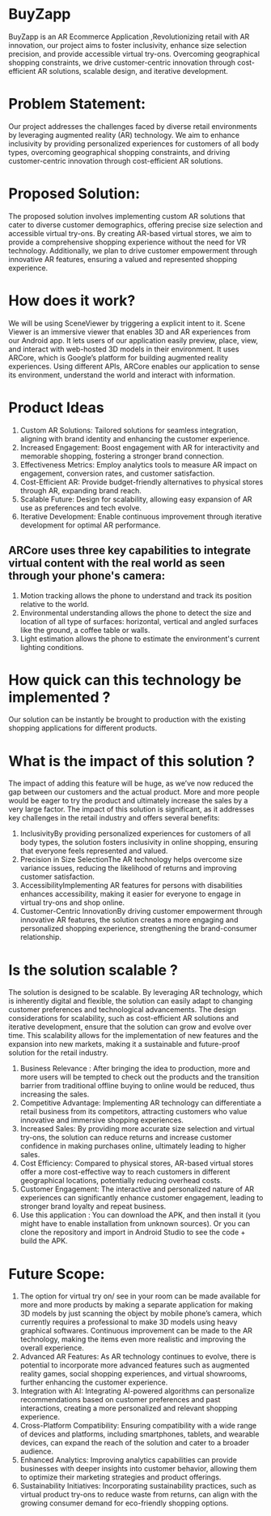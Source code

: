 # BuyZapp

BuyZapp is an AR Ecommerce Application ,Revolutionizing retail with AR innovation, our project aims to foster inclusivity, enhance size selection precision, and provide accessible virtual try-ons. Overcoming geographical shopping constraints, we drive customer-centric innovation through cost-efficient AR solutions, scalable design, and iterative development.

# Problem Statement:
Our project addresses the challenges faced by diverse retail environments by leveraging augmented reality (AR) technology. We aim to enhance inclusivity by providing personalized experiences for customers of all body types, overcoming geographical shopping constraints, and driving customer-centric innovation through cost-efficient AR solutions.

# Proposed Solution:
The proposed solution involves implementing custom AR solutions that cater to diverse customer demographics, offering precise size selection and accessible virtual try-ons. By creating AR-based virtual stores, we aim to provide a comprehensive shopping experience without the need for VR technology. Additionally, we plan to drive customer empowerment through innovative AR features, ensuring a valued and represented shopping experience.


# How does it work?
We will be using SceneViewer by triggering a explicit intent to it. Scene Viewer is an immersive viewer that enables 3D and AR experiences from our Android app. It lets users of our application easily preview, place, view, and interact with web-hosted 3D models in their environment. It uses ARCore, which is Google’s platform for building augmented reality experiences. Using different APIs, ARCore enables our application to sense its environment, understand the world and interact with information.

# Product Ideas
1. Custom AR Solutions: Tailored solutions for seamless integration, aligning with brand identity and enhancing the customer experience.
2. Increased Engagement: Boost engagement with AR for interactivity and memorable shopping, fostering a stronger brand connection.
3. Effectiveness Metrics: Employ analytics tools to measure AR impact on engagement, conversion rates, and customer satisfaction.
4. Cost-Efficient AR: Provide budget-friendly alternatives to physical stores through AR, expanding brand reach.
5. Scalable Future: Design for scalability, allowing easy expansion of AR use as preferences and tech evolve.
6. Iterative Development: Enable continuous improvement through iterative development for optimal AR performance.

## ARCore uses three key capabilities to integrate virtual content with the real world as seen through your phone's camera:
1. Motion tracking allows the phone to understand and track its position relative to the world.
2. Environmental understanding allows the phone to detect the size and location of all type of surfaces: horizontal, vertical and angled surfaces like the ground, a coffee table or walls.
3. Light estimation allows the phone to estimate the environment's current lighting conditions.

# How quick can this technology be implemented ?
Our solution can be instantly be brought to production with the existing shopping applications for different products.

# What is the impact of this solution ?
The impact of adding this feature will be huge, as we’ve now reduced the gap between our customers and the actual product. More and more people would be eager to try the product and ultimately increase the sales by a very large factor. The impact of this solution is significant, as it addresses key challenges in the retail industry and offers several benefits:
1. InclusivityBy providing personalized experiences for customers of all body types, the solution fosters inclusivity in online shopping, ensuring that everyone feels represented and valued.
2. Precision in Size SelectionThe AR technology helps overcome size variance issues, reducing the likelihood of returns and improving customer satisfaction.
3. AccessibilityImplementing AR features for persons with disabilities enhances accessibility, making it easier for everyone to engage in virtual try-ons and shop online.
4. Customer-Centric InnovationBy driving customer empowerment through innovative AR features, the solution creates a more engaging and personalized shopping experience, strengthening the brand-consumer relationship.

# Is the solution scalable ?
The solution is designed to be scalable. By leveraging AR technology, which is inherently digital and flexible, the solution can easily adapt to changing customer preferences and technological advancements. The design considerations for scalability, such as cost-efficient AR solutions and iterative development, ensure that the solution can grow and evolve over time. This scalability allows for the implementation of new features and the expansion into new markets, making it a sustainable and future-proof solution for the retail industry.

1. Business Relevance :
After bringing the idea to production, more and more users will be tempted to check out the products and the transition barrier from traditional offline buying to online would be reduced, thus increasing the sales.
2. Competitive Advantage: Implementing AR technology can differentiate a retail business from its competitors, attracting customers who value innovative and immersive shopping experiences.
3. Increased Sales: By providing more accurate size selection and virtual try-ons, the solution can reduce returns and increase customer confidence in making purchases online, ultimately leading to higher sales.
4. Cost Efficiency: Compared to physical stores, AR-based virtual stores offer a more cost-effective way to reach customers in different geographical locations, potentially reducing overhead costs.
5. Customer Engagement: The interactive and personalized nature of AR experiences can significantly enhance customer engagement, leading to stronger brand loyalty and repeat business.
6. Use this application : You can download the APK, and then install it (you might have to enable installation from unknown sources).
Or you can clone the repository and import in Android Studio to see the code + build the APK.

# Future Scope:
1. The option for virtual try on/ see in your room can be made available for more and more products by making a separate application for making 3D models by just scanning the object by mobile phone’s camera, which currently requires a professional to make 3D models using heavy graphical softwares. Continuous improvement can be made to the AR technology, making the items even more realistic and improving the overall experience.
2. Advanced AR Features: As AR technology continues to evolve, there is potential to incorporate more advanced features such as augmented reality games, social shopping experiences, and virtual showrooms, further enhancing the customer experience.
3. Integration with AI: Integrating AI-powered algorithms can personalize recommendations based on customer preferences and past interactions, creating a more personalized and relevant shopping experience.
4. Cross-Platform Compatibility: Ensuring compatibility with a wide range of devices and platforms, including smartphones, tablets, and wearable devices, can expand the reach of the solution and cater to a broader audience.
5. Enhanced Analytics: Improving analytics capabilities can provide businesses with deeper insights into customer behavior, allowing them to optimize their marketing strategies and product offerings.
6. Sustainability Initiatives: Incorporating sustainability practices, such as virtual product try-ons to reduce waste from returns, can align with the growing consumer demand for eco-friendly shopping options.
